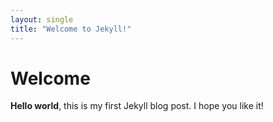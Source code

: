 ```yaml
---
layout: single
title: "Welcome to Jekyll!" 
---
```



# Welcome

**Hello world**, this is my first Jekyll blog post.
I hope you like it!
